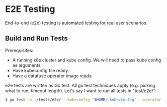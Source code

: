# E2E Testing

End-to-end (e2e) testing is automated testing for real user scenarios.

## Build and Run Tests

Prerequisites:
- A running k8s cluster and kube config. We will need to pass kube config as arguments.
- Have kubeconfig file ready.
- Have a datafuse operator image ready.

e2e tests are written as Go test. All go test techniques apply (e.g. picking what to run, timeout length). Let's say I want to run all tests in "test/e2e/":

```bash
$ go test -v ./tests/e2e/ --kubeconfig "$HOME/.kube/config" --operator-image=zhihanz/datafuse-operator:latest
```
